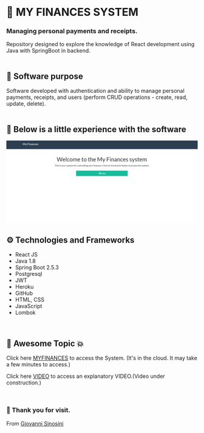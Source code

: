 <br/>

# :diamond_shape_with_a_dot_inside: MY FINANCES SYSTEM 
### Managing personal payments and receipts.

Repository designed to explore the knowledge of React development using Java with SpringBoot in backend.
<br/>
<br/>

## :dart:  Software purpose

Software developed with authentication and ability to manage personal payments, receipts, and users (perform CRUD operations - create, read, update, delete).
<br/>
<br/>

## :mag_right:  Below is a little experience with the software

![](/docs/images/animation.gif)
<br/>

## :gear: Technologies and Frameworks

* React JS
* Java 1.8
* Spring Boot 2.5.3 
* Postgresql
* JWT
* Heroku
* GitHub
* HTML, CSS
* JavaScript
* Lombok
<br/>

## :star2: Awesome Topic :boom:

<p>Click here <a class="btn btn-lg btn-primary" href="https://myfinances-7-app.herokuapp.com/#/" target="_blank">MYFINANCES</a> to access the System. (It's in the cloud. It may take a few minutes to access.)</p>

<p>Click here <a class="btn btn-lg btn-primary" href="" target="_blank">VIDEO</a> to access an explanatory VIDEO.(Video under construction.)</p>

<br/>

### :pray: Thank you for visit.

From <a href="https://github.com/GiovanniSinosini" target="_blank">Giovanni Sinosini</a>


